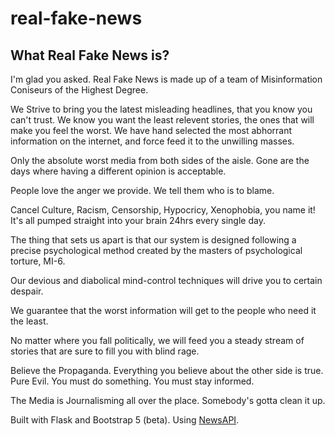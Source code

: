 # real-fake-news
## What Real Fake News is?
I'm glad you asked.
Real Fake News is made up of a team of Misinformation Coniseurs of the Highest Degree.

We Strive to bring you the latest misleading headlines, that you know you can't trust.
We know you want the least relevent stories, the ones that will make you feel the worst. 
We have hand selected the most abhorrant information on the internet, and force feed it to the unwilling masses.

Only the absolute worst media from both sides of the aisle.
Gone are the days where having a different opinion is acceptable.

People love the anger we provide. We tell them who is to blame. 

Cancel Culture, Racism, Censorship, Hypocricy, Xenophobia, you name it! 
It's all pumped straight into your brain 24hrs every single day.

The thing that sets us apart is that our system is designed following a precise psychological method created by the masters of psychological torture, MI-6.

Our devious and diabolical mind-control techniques will drive you to certain despair.

We guarantee that the worst information will get to the people who need it the least.

No matter where you fall politically, we will feed you a steady stream of stories that are sure to fill you with blind rage.

Believe the Propaganda. Everything you believe about the other side is true. Pure Evil. You must do something. You must stay informed.

The Media is Journalisming all over the place.
Somebody's gotta clean it up.

Built with Flask and Bootstrap 5 (beta). Using [NewsAPI](https://newsapi.org).

